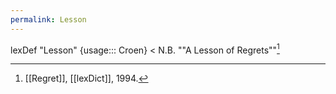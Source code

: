 ```yaml
---
permalink: Lesson
---
```

lexDef "Lesson" {usage::: Croen} < N.B. ""A Lesson of Regrets""[^LessonCroen]

[^LessonCroen]: [[Regret]], [[lexDict]], 1994.
